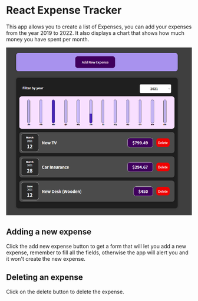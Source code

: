# React Expense Tracker

This app allows you to create a list of Expenses, you can add your expenses from the year 2019 to 2022.
It also displays a chart that shows how much money you have spent per month.

<img src="./readme-media/app_picture.PNG" alt="App Picture" title="Expense Tracker">

## Adding a new expense

Click the add new expense button to get a form that will let you add a new expense, remember to fill all the fields, otherwise the app will alert you and it won't create the new expense.

## Deleting an expense

Click on the delete button to delete the expense.
